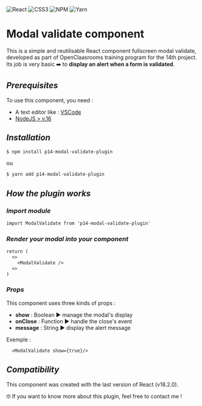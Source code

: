![React](https://img.shields.io/badge/react-%2320232a.svg?style=for-the-badge&logo=react&logoColor=%2361DAFB)
![CSS3](https://img.shields.io/badge/css3-%231572B6.svg?style=for-the-badge&logo=css3&logoColor=white)
![NPM](https://img.shields.io/badge/NPM-%23000000.svg?style=for-the-badge&logo=npm&logoColor=white)
![Yarn](https://img.shields.io/badge/yarn-%232C8EBB.svg?style=for-the-badge&logo=yarn&logoColor=white)

# **Modal validate component**

This is a simple and reutilisable React component fullscreen modal validate, developed as part of OpenClaasrooms training program for the 14th project. <br> Its job is very basic ➡️ to **display an alert when a form is validated**.

## **_Prerequisites_**

To use this component, you need : 
* A text editor like : [VSCode](https://code.visualstudio.com/)
* [NodeJS > v.16](https://img.shields.io/badge/node.js-6DA55F?style=for-the-badge&logo=node.js&logoColor=white)

## **_Installation_**

```diff
$ npm install p14-modal-validate-plugin
```
ou
```diff
$ yarn add p14-modal-validate-plugin
```

## **_How the plugin works_**

### **_Import module_**

```diff
import ModalValidate from 'p14-modal-validate-plugin'
```

### **_Render your modal into your component_**

```diff
return (  
  <>
    <ModalValidate />
  <>
)
```

### **_Props_**
This component uses three kinds of props :
* **show**  : Boolean ▶️ manage the modal's display
* **onClose** : Function ▶️ handle the close's event
* **message** : String ▶️ display the alert message

Exemple : 
```diff
  <ModalValidate show={true}/>
```
## **_Compatibility_**

This component was created with the last version of React (v18.2.0).

🤓 If you want to know more about this plugin, feel free to contact me !